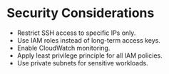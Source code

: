 # Security Considerations

- Restrict SSH access to specific IPs only.
- Use IAM roles instead of long-term access keys.
- Enable CloudWatch monitoring.
- Apply least privilege principle for all IAM policies.
- Use private subnets for sensitive workloads.
